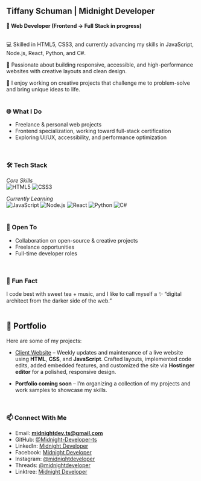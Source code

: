 ## Tiffany Schuman | Midnight Developer

**🌙 Web Developer (Frontend → Full Stack in progress)**
<br>
<br>

💻 Skilled in HTML5, CSS3, and currently advancing my skills in JavaScript, Node.js, React, Python, and C#.

🚀 Passionate about building responsive, accessible, and high-performance websites with creative layouts and clean design.

🎨 I enjoy working on creative projects that challenge me to problem-solve and bring unique ideas to life.
<br>
<br>

### 🌐 What I Do
- Freelance & personal web projects
- Frontend specialization, working toward full-stack certification
- Exploring UI/UX, accessibility, and performance optimization
<br>

### 🛠️ Tech Stack

*Core Skills* <br>
![HTML5](https://img.shields.io/badge/-HTML5-E34F26?logo=html5&logoColor=white&style=for-the-badge)
![CSS3](https://img.shields.io/badge/-CSS3-1572B6?logo=css3&logoColor=white&style=for-the-badge)

*Currently Learning* <br>
![JavaScript](https://img.shields.io/badge/-JavaScript-F7DF1E?logo=javascript&logoColor=black&style=for-the-badge)
![Node.js](https://img.shields.io/badge/-Node.js-339933?logo=node.js&logoColor=white&style=for-the-badge)
![React](https://img.shields.io/badge/-React-61DAFB?logo=react&logoColor=black&style=for-the-badge)
![Python](https://img.shields.io/badge/-Python-3776AB?logo=python&logoColor=white&style=for-the-badge)
![C#](https://img.shields.io/badge/-C%23-239120?logo=c-sharp&logoColor=white&style=for-the-badge)
<br>
<br>

### 🤝 Open To
- Collaboration on open-source & creative projects
- Freelance opportunities
- Full-time developer roles
<br>

### 🌟 Fun Fact                    
I code best with sweet tea + music, and I like to call myself a ✨ “digital architect from the darker side of the web.”
<br>
<br>

## 💼 Portfolio
Here are some of my projects:

- [Client Website](https://houstonshadows.com) – Weekly updates and maintenance of a live website using **HTML**, **CSS**, and **JavaScript**. Crafted layouts, implemented code edits, added embedded features, and customized the site via **Hostinger editor** for a polished, responsive design.

- **Portfolio coming soon** – I’m organizing a collection of my projects and work samples to showcase my skills.
<br>

### 📫 Connect With Me
- Email: **midnightdev.ts@gmail.com**
- GitHub: [@Midnight-Developer-ts](https://github.com/Midnight-Developer-ts)
- LinkedIn: [Midnight Developer](https://www.linkedin.com/in/tiffany-schuman-midnight-developer-086364263/)
- Facebook: [Midnight Developer](https://www.facebook.com/profile.php?id=61579864044456)
- Instagram: [@midnightdeveloper](https://www.instagram.com/midnightdeveloper)
- Threads: [@midnightdeveloper](https://www.threads.com/@midnightdeveloper)
- Linktree: [Midnight Developer](https://linktr.ee/midnightdeveloper)
